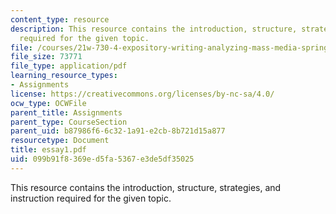 ```yaml
---
content_type: resource
description: This resource contains the introduction, structure, strategies, and instruction
  required for the given topic.
file: /courses/21w-730-4-expository-writing-analyzing-mass-media-spring-2001/099b91f8369ed5fa5367e3de5df35025_essay1.pdf
file_size: 73771
file_type: application/pdf
learning_resource_types:
- Assignments
license: https://creativecommons.org/licenses/by-nc-sa/4.0/
ocw_type: OCWFile
parent_title: Assignments
parent_type: CourseSection
parent_uid: b87986f6-6c32-1a91-e2cb-8b721d15a877
resourcetype: Document
title: essay1.pdf
uid: 099b91f8-369e-d5fa-5367-e3de5df35025
---
```

This resource contains the introduction, structure, strategies, and instruction required for the given topic.